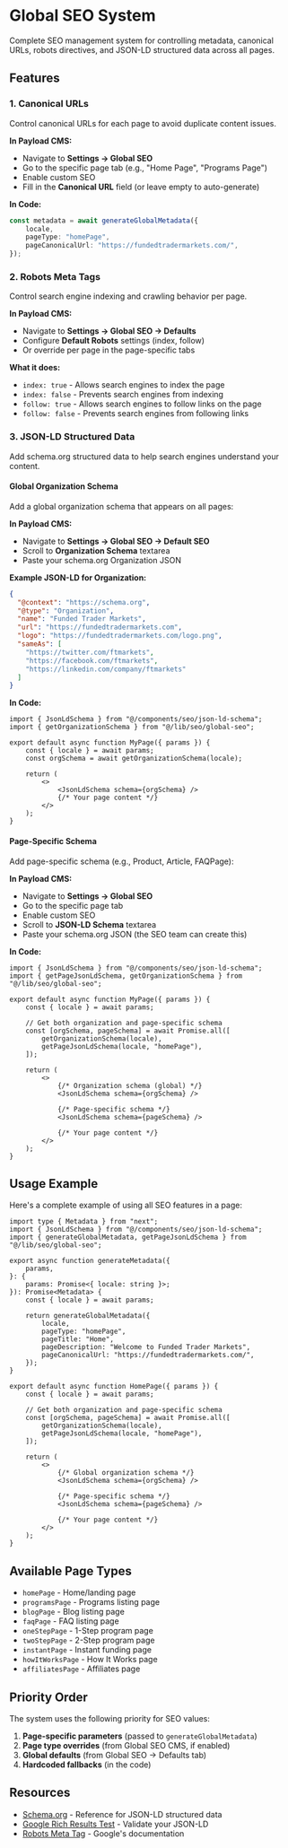 # Global SEO System

Complete SEO management system for controlling metadata, canonical URLs, robots directives, and JSON-LD structured data across all pages.

## Features

### 1. **Canonical URLs**
Control canonical URLs for each page to avoid duplicate content issues.

**In Payload CMS:**
- Navigate to **Settings → Global SEO**
- Go to the specific page tab (e.g., "Home Page", "Programs Page")
- Enable custom SEO
- Fill in the **Canonical URL** field (or leave empty to auto-generate)

**In Code:**
```typescript
const metadata = await generateGlobalMetadata({
    locale,
    pageType: "homePage",
    pageCanonicalUrl: "https://fundedtradermarkets.com/",
});
```

### 2. **Robots Meta Tags**
Control search engine indexing and crawling behavior per page.

**In Payload CMS:**
- Navigate to **Settings → Global SEO → Defaults**
- Configure **Default Robots** settings (index, follow)
- Or override per page in the page-specific tabs

**What it does:**
- `index: true` - Allows search engines to index the page
- `index: false` - Prevents search engines from indexing
- `follow: true` - Allows search engines to follow links on the page
- `follow: false` - Prevents search engines from following links

### 3. **JSON-LD Structured Data**
Add schema.org structured data to help search engines understand your content.

#### Global Organization Schema
Add a global organization schema that appears on all pages:

**In Payload CMS:**
- Navigate to **Settings → Global SEO → Default SEO**
- Scroll to **Organization Schema** textarea
- Paste your schema.org Organization JSON

**Example JSON-LD for Organization:**
```json
{
  "@context": "https://schema.org",
  "@type": "Organization",
  "name": "Funded Trader Markets",
  "url": "https://fundedtradermarkets.com",
  "logo": "https://fundedtradermarkets.com/logo.png",
  "sameAs": [
    "https://twitter.com/ftmarkets",
    "https://facebook.com/ftmarkets",
    "https://linkedin.com/company/ftmarkets"
  ]
}
```

**In Code:**
```tsx
import { JsonLdSchema } from "@/components/seo/json-ld-schema";
import { getOrganizationSchema } from "@/lib/seo/global-seo";

export default async function MyPage({ params }) {
    const { locale } = await params;
    const orgSchema = await getOrganizationSchema(locale);
    
    return (
        <>
            <JsonLdSchema schema={orgSchema} />
            {/* Your page content */}
        </>
    );
}
```

#### Page-Specific Schema
Add page-specific schema (e.g., Product, Article, FAQPage):

**In Payload CMS:**
- Navigate to **Settings → Global SEO**
- Go to the specific page tab
- Enable custom SEO
- Scroll to **JSON-LD Schema** textarea
- Paste your schema.org JSON (the SEO team can create this)

**In Code:**
```tsx
import { JsonLdSchema } from "@/components/seo/json-ld-schema";
import { getPageJsonLdSchema, getOrganizationSchema } from "@/lib/seo/global-seo";

export default async function MyPage({ params }) {
    const { locale } = await params;
    
    // Get both organization and page-specific schema
    const [orgSchema, pageSchema] = await Promise.all([
        getOrganizationSchema(locale),
        getPageJsonLdSchema(locale, "homePage"),
    ]);
    
    return (
        <>
            {/* Organization schema (global) */}
            <JsonLdSchema schema={orgSchema} />
            
            {/* Page-specific schema */}
            <JsonLdSchema schema={pageSchema} />
            
            {/* Your page content */}
        </>
    );
}
```

## Usage Example

Here's a complete example of using all SEO features in a page:

```tsx
import type { Metadata } from "next";
import { JsonLdSchema } from "@/components/seo/json-ld-schema";
import { generateGlobalMetadata, getPageJsonLdSchema } from "@/lib/seo/global-seo";

export async function generateMetadata({
    params,
}: {
    params: Promise<{ locale: string }>;
}): Promise<Metadata> {
    const { locale } = await params;

    return generateGlobalMetadata({
        locale,
        pageType: "homePage",
        pageTitle: "Home",
        pageDescription: "Welcome to Funded Trader Markets",
        pageCanonicalUrl: "https://fundedtradermarkets.com/",
    });
}

export default async function HomePage({ params }) {
    const { locale } = await params;
    
    // Get both organization and page-specific schema
    const [orgSchema, pageSchema] = await Promise.all([
        getOrganizationSchema(locale),
        getPageJsonLdSchema(locale, "homePage"),
    ]);

    return (
        <>
            {/* Global organization schema */}
            <JsonLdSchema schema={orgSchema} />
            
            {/* Page-specific schema */}
            <JsonLdSchema schema={pageSchema} />
            
            {/* Your page content */}
        </>
    );
}
```

## Available Page Types

- `homePage` - Home/landing page
- `programsPage` - Programs listing page
- `blogPage` - Blog listing page
- `faqPage` - FAQ listing page
- `oneStepPage` - 1-Step program page
- `twoStepPage` - 2-Step program page
- `instantPage` - Instant funding page
- `howItWorksPage` - How It Works page
- `affiliatesPage` - Affiliates page

## Priority Order

The system uses the following priority for SEO values:

1. **Page-specific parameters** (passed to `generateGlobalMetadata`)
2. **Page type overrides** (from Global SEO CMS, if enabled)
3. **Global defaults** (from Global SEO → Defaults tab)
4. **Hardcoded fallbacks** (in the code)

## Resources

- [Schema.org](https://schema.org/) - Reference for JSON-LD structured data
- [Google Rich Results Test](https://search.google.com/test/rich-results) - Validate your JSON-LD
- [Robots Meta Tag](https://developers.google.com/search/docs/crawling-indexing/robots-meta-tag) - Google's documentation

